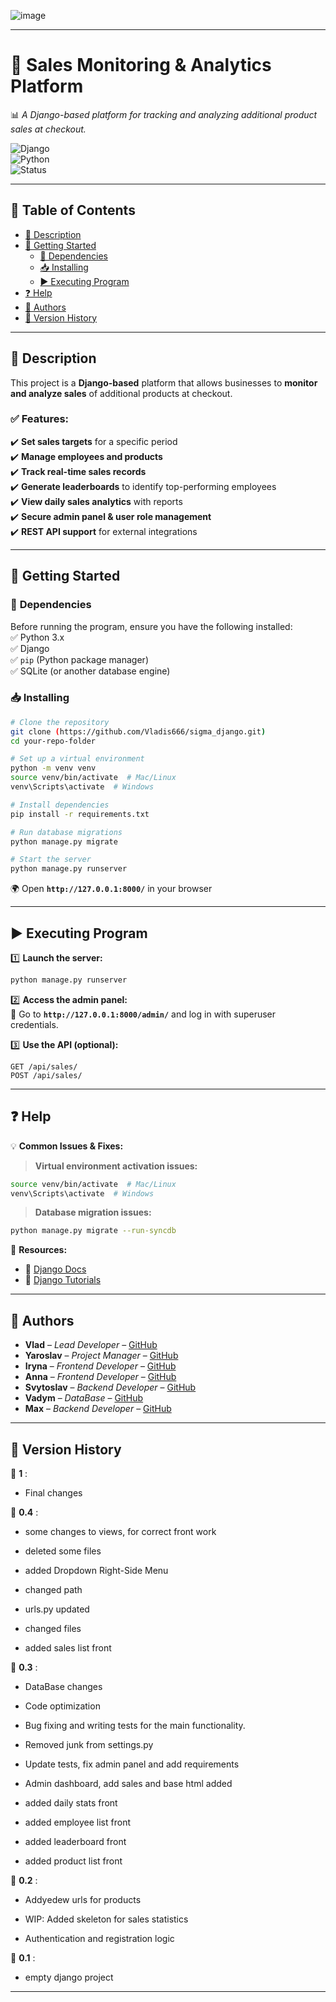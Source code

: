 
  ![image](https://github.com/user-attachments/assets/84acdca9-9338-4091-a0b3-79657c3c8e07)



---

# 🎯 **Sales Monitoring & Analytics Platform**  
📊 *A Django-based platform for tracking and analyzing additional product sales at checkout.*  

![Django](https://img.shields.io/badge/Made%20with-Django-green?style=for-the-badge&logo=django)  
![Python](https://img.shields.io/badge/Python-3.x-blue?style=for-the-badge&logo=python)  
![Status](https://img.shields.io/badge/Status-Active-brightgreen?style=for-the-badge)  

---

## 📖 **Table of Contents**  
- [📌 Description](#-description)  
- [🚀 Getting Started](#-getting-started)  
  - [🔧 Dependencies](#-dependencies)  
  - [📥 Installing](#-installing)  
  - [▶️ Executing Program](#-executing-program)  
- [❓ Help](#-help)  
- [👥 Authors](#-authors)  
- [📜 Version History](#-version-history)  

---

## 📌 **Description**  
This project is a **Django-based** platform that allows businesses to **monitor and analyze sales** of additional products at checkout.  

### ✅ **Features:**  
✔️ **Set sales targets** for a specific period  
✔️ **Manage employees and products**  
✔️ **Track real-time sales records**  
✔️ **Generate leaderboards** to identify top-performing employees  
✔️ **View daily sales analytics** with reports  
✔️ **Secure admin panel & user role management**  
✔️ **REST API support** for external integrations  

---

## 🚀 **Getting Started**  

### 🔧 **Dependencies**  
Before running the program, ensure you have the following installed:  
✅ Python 3.x  
✅ Django  
✅ `pip` (Python package manager)  
✅ SQLite (or another database engine)  

### 📥 **Installing**  
```bash
# Clone the repository
git clone (https://github.com/Vladis666/sigma_django.git)
cd your-repo-folder

# Set up a virtual environment
python -m venv venv
source venv/bin/activate  # Mac/Linux
venv\Scripts\activate  # Windows

# Install dependencies
pip install -r requirements.txt

# Run database migrations
python manage.py migrate

# Start the server
python manage.py runserver
```
🌍 Open **`http://127.0.0.1:8000/`** in your browser  

---

## ▶️ **Executing Program**  

1️⃣ **Launch the server:**  
   ```bash
   python manage.py runserver
   ```

2️⃣ **Access the admin panel:**  
   📌 Go to **`http://127.0.0.1:8000/admin/`** and log in with superuser credentials.  

3️⃣ **Use the API (optional):**  
   ```
   GET /api/sales/
   POST /api/sales/
   ```

---

## ❓ **Help**  

💡 **Common Issues & Fixes:**  
> **Virtual environment activation issues:**  
```bash
source venv/bin/activate  # Mac/Linux
venv\Scripts\activate  # Windows
```  
> **Database migration issues:**  
```bash
python manage.py migrate --run-syncdb
```

🔗 **Resources:**  
- 📖 [Django Docs](https://docs.djangoproject.com/)  
- 🎥 [Django Tutorials](https://www.djangoproject.com/start/)  

---

## 👥 **Authors**  
- **Vlad** – *Lead Developer* – [GitHub](https://github.com/Vladis666) 
- **Yaroslav** – *Project Manager* – [GitHub](https://github.com/Gorob4ikLoL)
- **Iryna** – *Frontend Developer* – [GitHub](https://github.com/Androshchuk-Iryna)
- **Anna** – *Frontend Developer* – [GitHub](https://github.com/anwalv) 
- **Svytoslav** – *Backend Developer* – [GitHub](https://github.com/Koroway)
- **Vadym** – *DataBase* – [GitHub](https://github.com/VadymBabyn)
- **Max** – *Backend Developer* – [GitHub](https://github.com/m-ruzhynskyi)    

---

## 📜 **Version History**
📌 **1** :
- Final changes
  
📌 **0.4** :
- some changes to views, for correct front work

- deleted some files

- added Dropdown Right-Side Menu

- changed path

- urls.py updated

- changed files

- added sales list front

📌 **0.3** :

- DataBase changes

- Code optimization

- Bug fixing and writing tests for the main functionality.

- Removed junk from settings.py

- Update tests, fix admin panel and add requirements

- Admin dashboard, add sales and base html added

- added daily stats front

- added employee list front

- added leaderboard front

- added product list front

📌 **0.2** :

- Addуedew urls for products

- WIP: Added skeleton for sales statistics

- Authentication and registration logic

📌 **0.1** :

- empty django project
 

---
